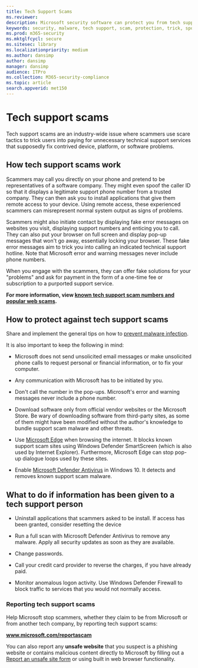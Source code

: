 ```yaml
---
title: Tech Support Scams
ms.reviewer: 
description: Microsoft security software can protect you from tech support scams that claims to scan for malware or viruses and then shows you fake detections and warnings.
keywords: security, malware, tech support, scam, protection, trick, spoof, fake, error messages, report, rogue security software, fake, antivirus, fake software, rogue, threats, fee, removal fee, upgrade, pay for removal, install full version, trial, lots of threats, scanner, scan, clean, computer, security, program, XP home security, fake microsoft, activate, activate scan, activate antivirus, warnings, pop-ups, security warnings, security pop-ups tech support scams, fake Microsoft error notification, fake virus alert, fake product expiration, fake Windows activation, scam web pages, scam phone numbers, telephone numbers, MMPC, WDSI, Microsoft Malware Protection Center, tech support scam numbers
ms.prod: m365-security
ms.mktglfcycl: secure
ms.sitesec: library
ms.localizationpriority: medium
ms.author: dansimp
author: dansimp
manager: dansimp
audience: ITPro
ms.collection: M365-security-compliance
ms.topic: article
search.appverid: met150
---
```

# Tech support scams

Tech support scams are an industry-wide issue where scammers use scare tactics to trick users into paying for unnecessary technical support services that supposedly fix contrived device, platform, or software problems.

## How tech support scams work

Scammers may call you directly on your phone and pretend to be representatives of a software company. They might even spoof the caller ID so that it displays a legitimate support phone number from a trusted company. They can then ask you to install applications that give them remote access to your device. Using remote access, these experienced scammers can misrepresent normal system output as signs of problems.

Scammers might also initiate contact by displaying fake error messages on websites you visit, displaying support numbers and enticing you to call. They can also put your browser on full screen and display pop-up messages that won't go away, essentially locking your browser. These fake error messages aim to trick you into calling an indicated technical support hotline. Note that Microsoft error and warning messages never include phone numbers.

When you engage with the scammers, they can offer fake solutions for your "problems" and ask for payment in the form of a one-time fee or subscription to a purported support service.

**For more information, view [known tech support scam numbers and popular web scams](https://support.microsoft.com/help/4013405/windows-protect-from-tech-support-scams).**

## How to protect against tech support scams

Share and implement the general tips on how to [prevent malware infection](prevent-malware-infection.md).

It is also important to keep the following in mind:

* Microsoft does not send unsolicited email messages or make unsolicited phone calls to request personal or financial information, or to fix your computer.

* Any communication with Microsoft has to be initiated by you.

* Don't call the number in the pop-ups. Microsoft's error and warning messages never include a phone number.

* Download software only from official vendor websites or the Microsoft Store. Be wary of downloading software from third-party sites, as some of them might have been modified without the author's knowledge to bundle support scam malware and other threats.

* Use [Microsoft Edge](https://www.microsoft.com/windows/microsoft-edge) when browsing the internet. It blocks known support scam sites using Windows Defender SmartScreen (which is also used by Internet Explorer). Furthermore, Microsoft Edge can stop pop-up dialogue loops used by these sites.

* Enable [Microsoft Defender Antivirus](/microsoft-365/security/defender-endpoint/microsoft-defender-antivirus-in-windows-10) in Windows 10. It detects and removes known support scam malware.

## What to do if information has been given to a tech support person

* Uninstall applications that scammers asked to be install. If access has been granted, consider resetting the device

* Run a full scan with Microsoft Defender Antivirus to remove any malware. Apply all security updates as soon as they are available.

* Change passwords.

* Call your credit card provider to reverse the charges, if you have already paid.

* Monitor anomalous logon activity. Use Windows Defender Firewall to block traffic to services that you would not normally access.

### Reporting tech support scams

Help Microsoft stop scammers, whether they claim to be from Microsoft or from another tech company, by reporting tech support scams:

<b>www.microsoft.com/reportascam</b>

You can also report any **unsafe website** that you suspect is a phishing website or contains malicious content directly to Microsoft by filling out a [Report an unsafe site form](https://www.microsoft.com/wdsi/support/report-unsafe-site) or using built in web browser functionality.